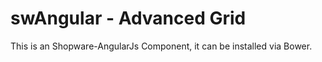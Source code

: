 swAngular - Advanced Grid
=====================================

This is an Shopware-AngularJs Component, it can be installed via Bower.